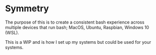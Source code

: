# Symmetry

The purpose of this is to create a consistent bash experience across multiple devices that run bash; MacOS, Ubuntu, Raspbian, Windows 10 (WSL).

This is a WIP and is how I set up my systems but could be used for your systems.
